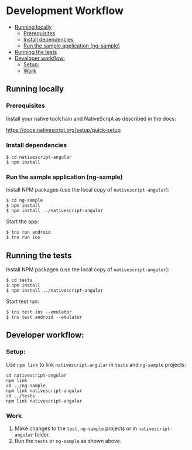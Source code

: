 # Development Workflow

<!-- TOC depthFrom:2 -->

- [Running locally](#running-locally)
    - [Prerequisites](#prerequisites)
    - [Install dependencies](#install-dependencies)
    - [Run the sample application (ng-sample)](#run-the-sample-application-ng-sample)
- [Running the tests](#running-the-tests)
- [Developer workflow:](#developer-workflow)
    - [Setup:](#setup)
    - [Work](#work)

<!-- /TOC -->

## Running locally

### Prerequisites

Install your native toolchain and NativeScript as described in the docs:

https://docs.nativescript.org/setup/quick-setup


### Install dependencies

```
$ cd nativescript-angular
$ npm install
```

### Run the sample application (ng-sample)

Install NPM packages (use the local copy of `nativescript-angular`):
```
$ cd ng-sample
$ npm install
$ npm install ../nativescript-angular
```

Start the app:

```
$ tns run android
$ tns run ios
```

## Running the tests

Install NPM packages (use the local copy of `nativescript-angular`):
```
$ cd tests
$ npm install
$ npm install ../nativescript-angular
```

Start test run:

```
$ tns test ios --emulator
$ tns test android --emulator
```

## Developer workflow:

### Setup:
Use `npm link` to link `nativescript-angular` in `tests` and `ng-sample` projects:

```
cd nativescript-angular
npm link
cd ../ng-sample
npm link nativescript-angular
cd ../tests
npm link nativescript-angular
```

### Work
1. Make changes to the `test`, `ng-sample` projects or in `nativescript-angular` folder.
2. Run the `tests` or `ng-sample` as shown above.